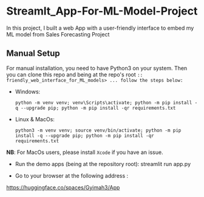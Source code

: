 # Streamlt_App-For-ML-Model-Project


In this project, I built a web App with a user-friendly interface to embed my ML model from Sales Forecasting Project

## Manual Setup
For manual installation, you need to have Python3 on your system. Then you can clone this repo and being at the repo's root `:: friendly_web_interface_for_ML_models> ... follow the steps below:`

* Windows:

  `python -m venv venv; venv\Scripts\activate; python -m pip install -q --upgrade pip; python -m pip install -qr requirements.txt` 
  
  
* Linux & MacOs:

  `python3 -m venv venv; source venv/bin/activate; python -m pip install -q --upgrade pip; python -m pip install -qr requirements.txt` 
  
  
**NB**: For MacOs users, please install `Xcode` if you have an issue.

* Run the demo apps (being at the repository root): streamlit run app.py

* Go to your browser at the following address :

https://huggingface.co/spaces/Gyimah3/App
